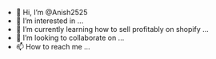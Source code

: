 - 👋 Hi, I’m @Anish2525
- 👀 I’m interested in ...
- 🌱 I’m currently learning how to sell profitably on shopify
 ...
- 💞️ I’m looking to collaborate on ...
- 📫 How to reach me ...

<!---
Anish2525/Anish2525 is a ✨ special ✨ repository because its `README.md` (this file) appears on your GitHub profile.
You can click the Preview link to take a look at your changes.
--->
